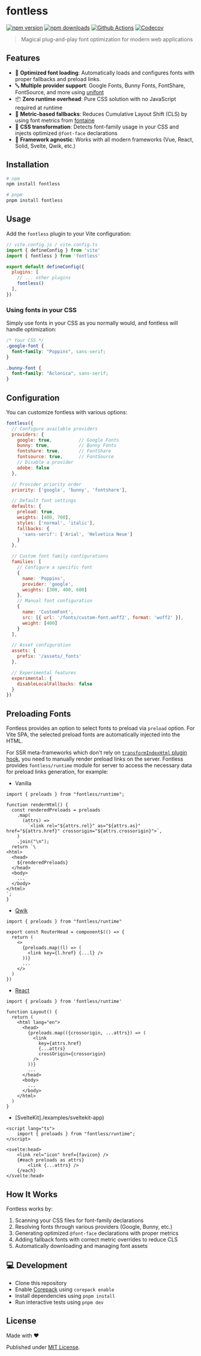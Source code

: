 # fontless

[![npm version][npm-version-src]][npm-version-href]
[![npm downloads][npm-downloads-src]][npm-downloads-href]
[![Github Actions][github-actions-src]][github-actions-href]
[![Codecov][codecov-src]][codecov-href]

> Magical plug-and-play font optimization for modern web applications

## Features

- 🚀 **Optimized font loading**: Automatically loads and configures fonts with proper fallbacks and preload links.
- 🔤 **Multiple provider support**: Google Fonts, Bunny Fonts, FontShare, FontSource, and more using [unifont](https://github.com/unjs/unifont)
- 📦 **Zero runtime overhead**: Pure CSS solution with no JavaScript required at runtime
- 📏 **Metric-based fallbacks**: Reduces Cumulative Layout Shift (CLS) by using font metrics from [fontaine](https://github.com/unjs/fontaine)
- 🔄 **CSS transformation**: Detects font-family usage in your CSS and injects optimized `@font-face` declarations
- 🎯 **Framework agnostic**: Works with all modern frameworks (Vue, React, Solid, Svelte, Qwik, etc.)

## Installation

```sh
# npm
npm install fontless

# pnpm
pnpm install fontless
```

## Usage

Add the `fontless` plugin to your Vite configuration:

```js
// vite.config.js / vite.config.ts
import { defineConfig } from 'vite'
import { fontless } from 'fontless'

export default defineConfig({
  plugins: [
    // ... other plugins
    fontless()
  ],
})
```

### Using fonts in your CSS

Simply use fonts in your CSS as you normally would, and fontless will handle optimization:

```css
/* Your CSS */
.google-font {
  font-family: "Poppins", sans-serif;
}

.bunny-font {
  font-family: "Aclonica", sans-serif;
}
```

## Configuration

You can customize fontless with various options:

```js
fontless({
  // Configure available providers
  providers: {
    google: true,          // Google Fonts
    bunny: true,           // Bunny Fonts
    fontshare: true,       // FontShare
    fontsource: true,      // FontSource
    // Disable a provider
    adobe: false
  },

  // Provider priority order
  priority: ['google', 'bunny', 'fontshare'],

  // Default font settings
  defaults: {
    preload: true,
    weights: [400, 700],
    styles: ['normal', 'italic'],
    fallbacks: {
      'sans-serif': ['Arial', 'Helvetica Neue']
    }
  },

  // Custom font family configurations
  families: [
    // Configure a specific font
    {
      name: 'Poppins',
      provider: 'google',
      weights: [300, 400, 600]
    },
    // Manual font configuration
    {
      name: 'CustomFont',
      src: [{ url: '/fonts/custom-font.woff2', format: 'woff2' }],
      weight: [400]
    }
  ],

  // Asset configuration
  assets: {
    prefix: '/assets/_fonts'
  },

  // Experimental features
  experimental: {
    disableLocalFallbacks: false
  }
})
```

## Preloading Fonts

Fontless provides an option to select fonts to preload via `preload` option. For Vite SPA, the selected preload fonts are automatically injected into the HTML.

For SSR meta-frameworks which don't rely on [`transformIndexHtml` plugin hook](https://vite.dev/guide/api-plugin.html#transformindexhtml), you need to manually render preload links on the server. Fontless provides `fontless/runtime` module for server to access the necessary data for preload links generation, for example:

- Vanilla

```tsx
import { preloads } from "fontless/runtime";

function renderHtml() {
  const renderedPreloads = preloads
    .map(
      (attrs) =>
        `<link rel="${attrs.rel}" as="${attrs.as}" href="${attrs.href}" crossorigin="${attrs.crossorigin}">`,
    )
    .join("\n");
  return `\
<html>
  <head>
    ${renderedPreloads}
  </head>
  <body>
    ...
  </body>
</html>
`;
}
```

- [Qwik](./examples/qwik-app)

```tsx
import { preloads } from "fontless/runtime"

export const RouterHead = component$(() => {
  return (
    <>
      {preloads.map((l) => (
        <link key={l.href} {...l} />
      ))}
      ...
    </>
  )
})
```

- [React](./examples/react-router-app)

```tsx
import { preloads } from 'fontless/runtime'

function Layout() {
  return (
    <html lang="en">
      <head>
        {preloads.map(({crossorigin, ...attrs}) => (
          <link
            key={attrs.href}
            {...attrs}
            crossOrigin={crossorigin}
          />
        ))}
        ...
      </head>
      <body>
        ...
      </body>
    </html>
  )
}
```

- [SvelteKit]./examples/sveltekit-app)

```svelte
<script lang="ts">
	import { preloads } from "fontless/runtime";
</script>

<svelte:head>
	<link rel="icon" href={favicon} />
	{#each preloads as attrs}
		<link {...attrs} />
	{/each}
</svelte:head>
```

## How It Works

Fontless works by:

1. Scanning your CSS files for font-family declarations
2. Resolving fonts through various providers (Google, Bunny, etc.)
3. Generating optimized `@font-face` declarations with proper metrics
4. Adding fallback fonts with correct metric overrides to reduce CLS
5. Automatically downloading and managing font assets

## 💻 Development

- Clone this repository
- Enable [Corepack](https://github.com/nodejs/corepack) using `corepack enable`
- Install dependencies using `pnpm install`
- Run interactive tests using `pnpm dev`

## License

Made with ❤️

Published under [MIT License](./LICENCE).

<!-- Badges -->

[npm-version-src]: https://img.shields.io/npm/v/fontless?style=flat-square
[npm-version-href]: https://npmjs.com/package/fontless
[npm-downloads-src]: https://img.shields.io/npm/dm/fontless?style=flat-square
[npm-downloads-href]: https://npm.chart.dev/fontless
[github-actions-src]: https://img.shields.io/github/actions/workflow/status/unjs/fontaine/ci.yml?branch=main&style=flat-square
[github-actions-href]: https://github.com/unjs/fontaine/actions/workflows/ci.yml
[codecov-src]: https://img.shields.io/codecov/c/gh/unjs/fontaine/main?style=flat-square
[codecov-href]: https://codecov.io/gh/unjs/fontaine
